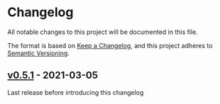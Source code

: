 # Changelog

All notable changes to this project will be documented in this file.

The format is based on [Keep a Changelog](https://keepachangelog.com/en/1.0.0/),
and this project adheres to [Semantic Versioning](https://semver.org/spec/v2.0.0.html).

## [v0.5.1] - 2021-03-05

Last release before introducing this changelog


[v0.5.1]: https://github.com/BodenmillerGroup/xtiff/releases/tag/v0.5.1
